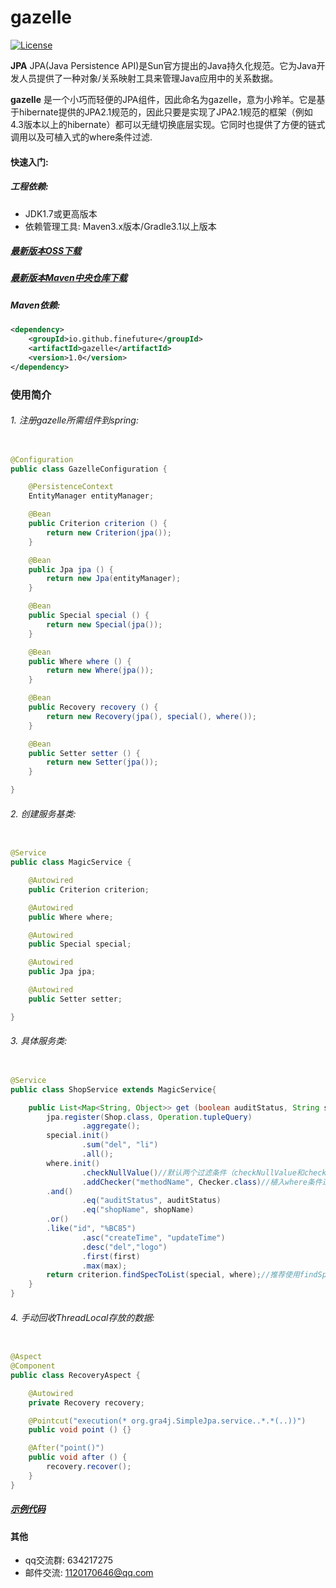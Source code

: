 # gazelle 

[![License](https://img.shields.io/badge/license-Apache%202-4EB1BA.svg)](https://www.apache.org/licenses/LICENSE-2.0.html)

**JPA** JPA(Java Persistence API)是Sun官方提出的Java持久化规范。它为Java开发人员提供了一种对象/关系映射工具来管理Java应用中的关系数据。

**gazelle** 是一个小巧而轻便的JPA组件，因此命名为gazelle，意为小羚羊。它是基于hibernate提供的JPA2.1规范的，因此只要是实现了JPA2.1规范的框架（例如4.3版本以上的hibernate）都可以无缝切换底层实现。它同时也提供了方便的链式调用以及可植入式的where条件过滤.

#### 快速入门:

##### 工程依赖:
+ JDK1.7或更高版本
+ 依赖管理工具: Maven3.x版本/Gradle3.1以上版本

##### [最新版本OSS下载](https://oss.sonatype.org/#nexus-search;quick~io.github.finefuture)
##### [最新版本Maven中央仓库下载](http://search.maven.org/#search%7Cga%7C1%7Cio.github.finefuture%20gazelle)
##### Maven依赖:
```xml
<dependency>
    <groupId>io.github.finefuture</groupId>
    <artifactId>gazelle</artifactId>
    <version>1.0</version>
</dependency>
```

### 使用简介 ###

###### 1. 注册gazelle所需组件到spring:

```java

@Configuration
public class GazelleConfiguration {

    @PersistenceContext
    EntityManager entityManager;

    @Bean
    public Criterion criterion () {
        return new Criterion(jpa());
    }

    @Bean
    public Jpa jpa () {
        return new Jpa(entityManager);
    }

    @Bean
    public Special special () {
        return new Special(jpa());
    }

    @Bean
    public Where where () {
        return new Where(jpa());
    }

    @Bean
    public Recovery recovery () {
        return new Recovery(jpa(), special(), where());
    }

    @Bean
    public Setter setter () {
        return new Setter(jpa());
    }

}
```

###### 2. 创建服务基类:

```java

@Service
public class MagicService {

    @Autowired
    public Criterion criterion;

    @Autowired
    public Where where;

    @Autowired
    public Special special;

    @Autowired
    public Jpa jpa;

    @Autowired
    public Setter setter;

}
```

###### 3. 具体服务类:

```java

@Service
public class ShopService extends MagicService{

    public List<Map<String, Object>> get (boolean auditStatus, String shopName, int first, int max) {
        jpa.register(Shop.class, Operation.tupleQuery)
                .aggregate();
        special.init()
                .sum("del", "li")
                .all();
        where.init()
                .checkNullValue()//默认两个过滤条件（checkNullValue和checkEmptyValue）
                .addChecker("methodName", Checker.class)//植入where条件过滤
		.and()
                .eq("auditStatus", auditStatus)
                .eq("shopName", shopName)
		.or()
		.like("id", "%BC85")
                .asc("createTime", "updateTime")
                .desc("del","logo")
                .first(first)
                .max(max);
        return criterion.findSpecToList(special, where);//推荐使用findSpec(special,where)返回Tuple元组
    }
}
```

###### 4. 手动回收ThreadLocal存放的数据:

```java

@Aspect
@Component
public class RecoveryAspect {

    @Autowired
    private Recovery recovery;

    @Pointcut("execution(* org.gra4j.SimpleJpa.service..*.*(..))")
    public void point () {}

    @After("point()")
    public void after () {
        recovery.recover();
    }
}
```
##### [示例代码](https://github.com/finefuture/gazelle-example)

#### 其他
- qq交流群: 634217275
- 邮件交流: 1120170646@qq.com

